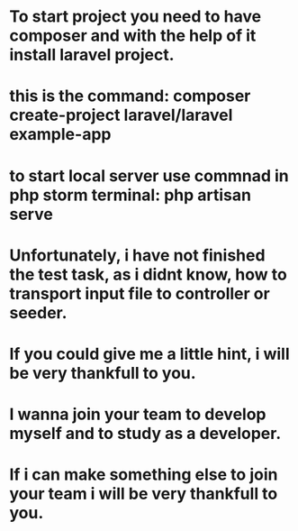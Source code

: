 # To start project you need to have composer and with the help of it install laravel project. 
# this is the command: composer create-project laravel/laravel example-app
# to start local server use commnad in php storm terminal: php artisan serve
# Unfortunately, i have not finished the test task, as i didnt know, how to transport input file to controller or seeder.
# If you could give me a little hint, i will be very thankfull to you.
# I wanna join your team to develop myself and to study as a developer.
# If i can make something else to join your team i will be very thankfull to you.
